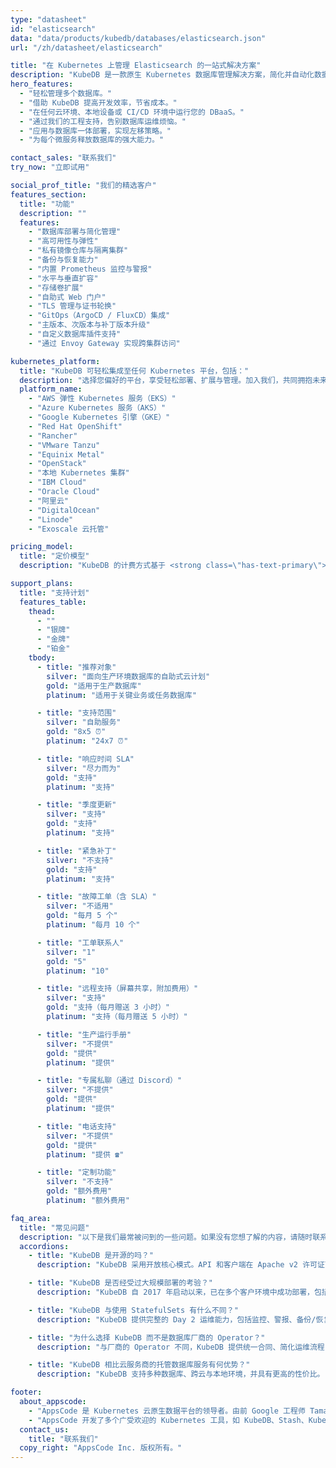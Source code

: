 ```yaml
---
type: "datasheet"
id: "elasticsearch"
data: "data/products/kubedb/databases/elasticsearch.json"
url: "/zh/datasheet/elasticsearch"

title: "在 Kubernetes 上管理 Elasticsearch 的一站式解决方案"
description: "KubeDB 是一款原生 Kubernetes 数据库管理解决方案，简化并自动化数据库的常规任务，例如：部署、监控、升级、修补、扩展、存储卷扩容、备份、恢复、故障检测和修复。支持多种流行数据库，适用于任何公有云和私有云环境。"
hero_features:
  - "轻松管理多个数据库。"
  - "借助 KubeDB 提高开发效率，节省成本。"
  - "在任何云环境、本地设备或 CI/CD 环境中运行您的 DBaaS。"
  - "通过我们的工程支持，告别数据库运维烦恼。"
  - "应用与数据库一体部署，实现左移策略。"
  - "为每个微服务释放数据库的强大能力。"

contact_sales: "联系我们"
try_now: "立即试用"

social_prof_title: "我们的精选客户"
features_section:
  title: "功能"
  description: ""
  features:
    - "数据库部署与简化管理"
    - "高可用性与弹性"
    - "私有镜像仓库与隔离集群"
    - "备份与恢复能力"
    - "内置 Prometheus 监控与警报"
    - "水平与垂直扩容"
    - "存储卷扩展"
    - "自助式 Web 门户"
    - "TLS 管理与证书轮换"
    - "GitOps（ArgoCD / FluxCD）集成"
    - "主版本、次版本与补丁版本升级"
    - "自定义数据库插件支持"
    - "通过 Envoy Gateway 实现跨集群访问"

kubernetes_platform:
  title: "KubeDB 可轻松集成至任何 Kubernetes 平台，包括："
  description: "选择您偏好的平台，享受轻松部署、扩展与管理。加入我们，共同拥抱未来的应用部署方式。"
  platform_name:
    - "AWS 弹性 Kubernetes 服务（EKS）"
    - "Azure Kubernetes 服务（AKS）"
    - "Google Kubernetes 引擎（GKE）"
    - "Red Hat OpenShift"
    - "Rancher"
    - "VMware Tanzu"
    - "Equinix Metal"
    - "OpenStack"
    - "本地 Kubernetes 集群"
    - "IBM Cloud"
    - "Oracle Cloud"
    - "阿里云"
    - "DigitalOcean"
    - "Linode"
    - "Exoscale 云托管"

pricing_model:
  title: "定价模型"
  description: "KubeDB 的计费方式基于 <strong class=\"has-text-primary\">由 KubeDB 管理的数据库容器所设定的内存上限</strong>（不是 Kubernetes 工作节点的内存）。例如，一个拥有 3 个副本且每个副本配置 8 GB RAM 的 PostgreSQL 数据库将按 24 GB 内存计费。"

support_plans:
  title: "支持计划"
  features_table:
    thead:
      - ""
      - "银牌"
      - "金牌"
      - "铂金"
    tbody:
      - title: "推荐对象"
        silver: "面向生产环境数据库的自助式云计划"
        gold: "适用于生产数据库"
        platinum: "适用于关键业务或任务数据库"

      - title: "支持范围"
        silver: "自助服务"
        gold: "8x5 ⏰"
        platinum: "24x7 ⏰"

      - title: "响应时间 SLA"
        silver: "尽力而为"
        gold: "支持"
        platinum: "支持"

      - title: "季度更新"
        silver: "支持"
        gold: "支持"
        platinum: "支持"

      - title: "紧急补丁"
        silver: "不支持"
        gold: "支持"
        platinum: "支持"

      - title: "故障工单（含 SLA）"
        silver: "不适用"
        gold: "每月 5 个"
        platinum: "每月 10 个"

      - title: "工单联系人"
        silver: "1"
        gold: "5"
        platinum: "10"

      - title: "远程支持（屏幕共享，附加费用）"
        silver: "支持"
        gold: "支持（每月赠送 3 小时）"
        platinum: "支持（每月赠送 5 小时）"

      - title: "生产运行手册"
        silver: "不提供"
        gold: "提供"
        platinum: "提供"

      - title: "专属私聊（通过 Discord）"
        silver: "不提供"
        gold: "提供"
        platinum: "提供"

      - title: "电话支持"
        silver: "不提供"
        gold: "提供"
        platinum: "提供 ☎"

      - title: "定制功能"
        silver: "不支持"
        gold: "额外费用"
        platinum: "额外费用"

faq_area:
  title: "常见问题"
  description: "以下是我们最常被问到的一些问题。如果没有您想了解的内容，请随时联系我们。"
  accordions:
    - title: "KubeDB 是开源的吗？"
      description: "KubeDB 采用开放核心模式。API 和客户端在 Apache v2 许可证下开放，方便与其他项目集成。"

    - title: "KubeDB 是否经受过大规模部署的考验？"
      description: "KubeDB 自 2017 年启动以来，已在多个客户环境中成功部署，包括大规模应用场景。"

    - title: "KubeDB 与使用 StatefulSets 有什么不同？"
      description: "KubeDB 提供完整的 Day 2 运维能力，包括监控、警报、备份/恢复、版本升级与扩容等。"

    - title: "为什么选择 KubeDB 而不是数据库厂商的 Operator？"
      description: "与厂商的 Operator 不同，KubeDB 提供统一合同、简化运维流程，极大地降低了工程投入。"

    - title: "KubeDB 相比云服务商的托管数据库服务有何优势？"
      description: "KubeDB 支持多种数据库、跨云与本地环境，并具有更高的性价比。"

footer:
  about_appscode: 
    - "AppsCode 是 Kubernetes 云原生数据平台的领导者。由前 Google 工程师 Tamal Saha 于 2016 年创办。"
    - "AppsCode 开发了多个广受欢迎的 Kubernetes 工具，如 KubeDB、Stash、KubeVault、Kubeform 和 Voyager。总部位于美国内华达州拉斯维加斯，工程办公室设在孟加拉国达卡。"
  contact_us:
    title: "联系我们"
  copy_right: "AppsCode Inc. 版权所有。"
---
```

